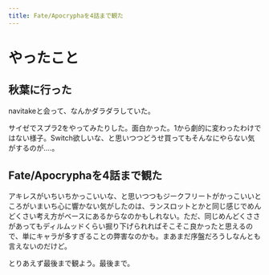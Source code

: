 ```yaml
---
title: Fate/Apocryphaを4話まで観た
---
```


# やったこと

## 秋葉に行った

navitakeと会って、なんかダラダラしていた。

サイゼでスプラ2をやってみたりした。面白かった。1から劇的に変わったわけではない様子。Switch欲しいな、と思いつつどうせ買ってもそんなにやらない気がするのが‥‥。

## Fate/Apocryphaを4話まで観た

アキレスがいちいちかっこいいな、と思いつつもジークフリートがかっこいいところがいまいち心に響かない気がしたのは、ランスロットとかと同じ感じでめんどくさい考え方がベースにあるからなのかもしれない。ただ、同じめんどくささがあってもディルムッドくらい掘り下げられればそこそこ良かったと思えるので、単にキャラが多すぎることの弊害なのかも。まあまだ序盤だろうしなんとも言えないのだけど。

とりあえず最後まで観よう。最後まで。
